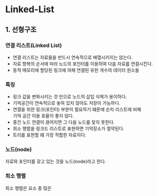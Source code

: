# Linked-List
## 1. 선형구조
### 연결 리스트(Linked List)
- 연결 리스트는 자료들을 반드시 연속적으로 배열시키지는 않는다.<br>
- 자료 항복의 순서에 따라 노드의 포인터를 이용하여 다음 자료를 연결시킨다.<br>
- 동적 메모리에 할당된 링크에 의해 연결된 유한 개수의 데이터 원소들<br>
### 특징
- 링크 값을 변화시키는 것 만으로 노드의 삽입 삭제가 용이하다.<br>
- 기억공간이 연속적으로 놓여 있지 않아도 저장이 가능하다.<br>
- 연결을 위한 링크(포인터) 부분이 필요하기 떄문에 순차 리스트에 비해<br>기억 공간 이용 효율이 좋지 않다.<br>
- 중간 노드 연결이 끊어지면 그 다음 노드를 찾지 못한다.<br>
- 희소 행렬을 링크드 리스트로 표현하면 기억장소가 절약된다.<br>
- 트리를 표현할 떄 가장 적합한 자료이다.<br>
### 노드(node)
자료와 포인터를 갖고 있는 것을 노드(node)라고 한다.<br>

### 희소 행렬
희소 행렬은 요소 중 많은
